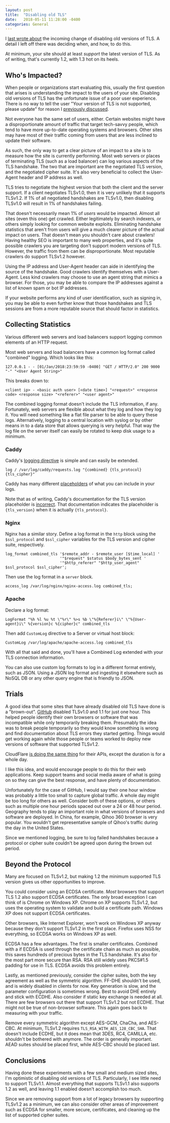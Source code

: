 ```yaml
---
layout: post
title:  "Disabling old TLS"
date:   2018-05-11 11:28:00 -0400
categories: General
---
```


I [last wrote about][1] the incoming change of disabling old versions of TLS.
A detail I left off there was deciding when, and how, to do this.

At minimum, your site should at least _support_ the latest version of TLS. As
of writing, that's currently 1.2, with 1.3 hot on its heels.

## Who's Impacted?

When people or organizations start evaluating this, usually the first question
that arises is understanding the impact to the users of your site. Disabling
old versions of TLS has the unfortunate issue of a poor user experience. There
is no way to tell the user "Your version of TLS is not supported, please update"
for reason I [previously discussed][2].

Not everyone has the same set of users, either. Certain websites might have a
disproportionate amount of traffic that target tech-savvy people, which tend
to have more up-to-date operating systems and browsers. Other sites may have
most of their traffic coming from users that are less inclined to update their
software.

As such, the only way to get a clear picture of an impact to a site is to
measure how the site is currently performing. Most web servers or places of
terminating TLS (such as a load balancer) can log various aspects of the TLS
handshake. The two that are important are the negotiated TLS version, and the
negotiated cipher suite. It's also very beneficial to collect the User-Agent
header and IP address as well.

TLS tries to negotiate the highest version that both the client and the server
support. If a client negotiates TLSv1.0, then it is very unlikely that it
supports TLSv1.2. If 1% of all negotiated handshakes are TLSv1.0, then disabling
TLSv1.0 will result in 1% of handshakes failing.

That doesn't necessarily mean 1% of _users_ would be impacted. Almost all sites (even
this one) get crawled. Either legitimately by search indexers, or others simply
looking for common website exploits. Eliminating handshake statistics that
aren't from users will give a much clearer picture of the actual impact on
users. That doesn't mean you shouldn't care about crawlers! Having healthy SEO
is important to many web properties, and it's quite possible crawlers you are
targeting don't support modern versions of TLS. However, the traffic from them
can be disproportionate. Most reputable crawlers do support TLSv1.2 however.

Using the IP address and User-Agent header can aide in identifying the source
of the handshake. Good crawlers identify themselves with a User-Agent. Less
kind crawlers may choose to use an agent string that mimics a browser. For
those, you may be able to compare the IP addresses against a list of known spam
or bot IP addresses.

If your website performs any kind of user identification, such as signing in,
you may be able to even further know that those handshakes and TLS sessions are
from a more reputable source that should factor in statistics.

## Collecting Statistics

Various different web servers and load balancers support logging common
elements of an HTTP request.

Most web servers and load balancers have a common log format called "combined"
logging. Which looks like this:

```plaintext
127.0.0.1 - - [01/Jan/2018:23:59:59 -0400] "GET / HTTP/2.0" 200 9000 "-" "<User Agent String>"
```

This breaks down to:

```plaintext
<client ip> - <basic auth user> [<date time>] "<request>" <response code> <response size> "<referer>" "<user agent>"
```

The combined logging format doesn't include the TLS information, if any.
Fortunately, web servers are flexible about what they log and how they log it.
You will need something like a flat file parser to be able to query these logs.
Alternatively, logging to a central location with syslog or by other means in to
a data store that allows querying is very helpful. That way the log file on the
server itself can easily be rotated to keep disk usage to a minimum.


### Caddy

Caddy's [logging directive][3] is simple and can easily be extended.

```
log / /var/log/caddy/requests.log "{combined} {tls_protocol} {tls_cipher}"
```

Caddy has many different [placeholders][4] of what you can include in your logs.

Note that as of writing, Caddy's documentation for the TLS version placeholder
is [incorrect][5]. That documentation indicates the placeholder is `{tls_version}`
when it is actually `{tls_protocol}`.

### Nginx

Nginx has a similar story. Define a log format in the `http` block using the
`$ssl_protocol` and `$ssl_cipher` variables for the TLS version and cipher
suite, respectively.

```
log_format combined_tls '$remote_addr - $remote_user [$time_local] '
                        '"$request" $status $body_bytes_sent '
                        '"$http_referer" "$http_user_agent" $ssl_protocol $ssl_cipher';
```

Then use the log format in a `server` block.

```
access_log /var/log/nginx/nginx-access.log combined_tls;
```

### Apache

Declare a log format:

```
LogFormat "%h %l %u %t \"%r\" %>s %b \"%{Referer}i\" \"%{User-agent}i\" %{version}c %{cipher}c" combined_tls
```

Then add `CustomLog` directive to a Server or virtual host block:

```
CustomLog /var/log/apache/apache-access.log combined_tls
```

With all that said and done, you'll have a Combined Log extended with your TLS
connection information.

You can also use custom log formats to log in a different format entirely, such
as JSON. Using a JSON log format and ingesting it elsewhere such as NoSQL DB or
any other query engine that is friendly to JSON.

## Trials

A good idea that some sites that have already disabled old TLS have done is a
"brown-out". [GitHub][6] disabled TLSv1.0 and 1.1 for just one hour. This helped
people identify their own browsers or software that was incompatible while only
temporarily breaking them. Presumably the idea was to break people temporarily
so they would know something is wrong and find documentation about TLS errors
they started getting. Things would get working again while those people or teams
worked to deploy new versions of software that supported TLSv1.2.

CloudFlare [is doing the same thing][7] for their APIs, except the duration is for
a whole day.

I like this idea, and would encourage people to do this for their web
applications. Keep support teams and social media aware of what is going on so
they can give the best response, and have plenty of documentation.

Unfortunately for the case of GitHub, I would say their one hour window was
probably a little too small to capture global traffic. A whole day might be too
long for others as well. Consider both of these options, or others such as
multiple one hour periods spaced out over a 24 or 48 hour period. Geography
tends to play an important role in what versions of browsers and software are
deployed. In China, for example, Qihoo 360 browser is very popular. You wouldn't
get representative sample of Qihoo's traffic during the day in the United States.

Since we mentioned logging, be sure to log failed handshakes because a protocol
or cipher suite couldn't be agreed upon during the brown out period.

## Beyond the Protocol

Many are focused on TLSv1.2, but making 1.2 the minimum supported TLS version
gives us other opportunities to improve.

You could consider using an ECDSA certificate. _Most_ browsers that support TLS
1.2 also support ECDSA certificates. The only broad exception I can think of is
Chrome on Windows XP. Chrome on XP supports TLSv1.2, but uses the operating
system to validate and build a certificate path. Windows XP does not support
ECDSA certificates.

Other browsers, like Internet Explorer, won't work on Windows XP anyway because
they don't support TLSv1.2 in the first place. Firefox uses NSS for everything,
so ECDSA works on Windows XP as well.

ECDSA has a few advantages. The first is smaller certificates. Combined with a
if ECDSA is used through the certificate chain as much as possible, this saves
hundreds of precious bytes in the TLS handshake. It's also for the most part
more secure than RSA. RSA still widely uses PKCS#1.5 padding for use in TLS.
ECDSA avoids this problem entirely.

Lastly, as mentioned previously, consider the cipher suites, both the key
agreement as well as the symmetric algorithm. FF-DHE shouldn't be used, and is
widely disabled in clients for now. Key generation is slow, and the parameter
configuration is sometimes wrong. Best to avoid DHE entirely and stick with
ECDHE. Also consider if static key exchange is needed at all. There are few
browsers out there that support TLSv1.2 but not ECDHE. That might not be true
of non-browser software. This again goes back to measuring with your traffic.

Remove every symmetric algorithm except AES-GCM, ChaCha, and AES-CBC. At minimum,
TLSv1.2 requires `TLS_RSA_WITH_AES_128_CBC_SHA`. That doesn't include ECDHE,
but it does mean that 3DES, RC4, CAMILLA, etc. shouldn't be bothered with anymore.
The order is generally important. AEAD suites should be placed first, while
AES-CBC should be placed last.

## Conclusions

Having done these experiments with a few small and medium sized sites, I'm
optimistic of disabling old versions of TLS. Particularly, I see little need to
support TLSv1.1. Almost everything that supports TLSv1.1 also supports 1.2 as
well, and leaving 1.1 enabled doesn't accomplish too much.

Since we are removing support from a lot of legacy browsers by supporting TLSv1.2
as a minimum, we can also consider other areas of improvement such as ECDSA for
smaller, more secure, certificates, and cleaning up the list of supported cipher
suites.


[1]: /time-to-disable-old-tls/
[2]: /turn-sslv3-off-means-turn-it-off/
[3]: https://caddyserver.com/docs/log
[4]: https://caddyserver.com/docs/placeholders
[5]: https://github.com/mholt/caddy/issues/2146
[6]: https://githubengineering.com/crypto-removal-notice/
[7]: https://blog.cloudflare.com/deprecating-old-tls-versions-on-cloudflare-dashboard-and-api/
[8]: https://textslashplain.com/2016/05/04/tls-fallbacks-are-dead/